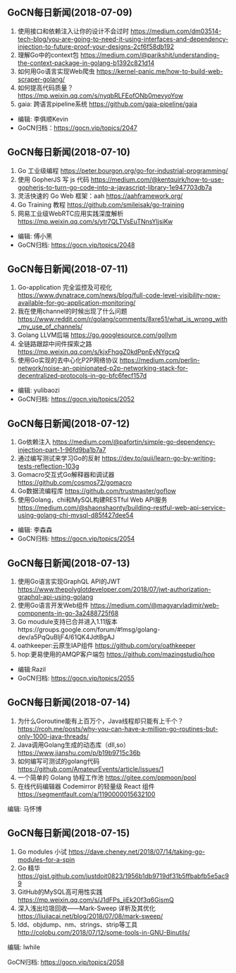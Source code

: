 ## GoCN每日新闻(2018-07-09) 

1. 使用接口和依赖注入让你的设计不会过时 https://medium.com/dm03514-tech-blog/you-are-going-to-need-it-using-interfaces-and-dependency-injection-to-future-proof-your-designs-2cf6f58db192
2. 理解Go中的context包 https://medium.com/@parikshit/understanding-the-context-package-in-golang-b1392c821d14
3. 如何用Go语言实现Web爬虫 https://kernel-panic.me/how-to-build-web-scraper-golang/
4. 如何提高代码质量？ https://mp.weixin.qq.com/s/nyqbRLFEofONb0mevyoYow
5. gaia: 跨语言pipeline系统 https://github.com/gaia-pipeline/gaia

* 编辑: 李俱顺Kevin    
* GoCN归档：https://gocn.vip/topics/2047

## GoCN每日新闻(2018-07-10)

1.   Go  工业级编程 https://peter.bourgon.org/go-for-industrial-programming/
2.  使用 GopherJS 写 js 代码 https://medium.com/@kentquirk/how-to-use-gopherjs-to-turn-go-code-into-a-javascript-library-1e947703db7a
3.  灵活快速的 Go Web 框架：aah  https://aahframework.org/
4.  Go Training 教程 https://github.com/smileisak/go-training
5.  网易工业级WebRTC应用实践深度解析  https://mp.weixin.qq.com/s/ytr7QLTVsEuTNnsYljsiKw

* 编辑: 傅小黑
* GoCN归档: https://gocn.vip/topics/2048

## GoCN每日新闻(2018-07-11)

1. Go-application 完全监控及可视化 https://www.dynatrace.com/news/blog/full-code-level-visibility-now-available-for-go-application-monitoring/
2. 我在使用channel的时候出现了什么问题 https://www.reddit.com/r/golang/comments/8xre51/what_is_wrong_with_my_use_of_channels/
3. Golang LLVM后端 https://go.googlesource.com/gollvm
4. 全链路跟踪中间件探索之路 https://mp.weixin.qq.com/s/kjxFhqgZ0kdPpnEyNYgcxQ
5. 使用Go实现的去中心化P2P网络协议 https://medium.com/perlin-network/noise-an-opinionated-p2p-networking-stack-for-decentralized-protocols-in-go-bfc6fecf157d

* 编辑: yulibaozi
* GoCN归档: https://gocn.vip/topics/2052


## GoCN每日新闻(2018-07-12)

1. Go依赖注入 https://medium.com/@pafortin/simple-go-dependency-injection-part-1-96fd9ba1b7a7
2. 通过编写测试来学习Go的反射 https://dev.to/quii/learn-go-by-writing-tests-reflection-103g
3. Gomacro交互式Go解释器和调试器 https://github.com/cosmos72/gomacro
4. Go数据流编程库 https://github.com/trustmaster/goflow
5. 使用Golang，chi和MySQL构建RESTful Web API服务 https://medium.com/@shaonshaonty/building-restful-web-api-service-using-golang-chi-mysql-d85f427dee54

* 编辑: 李森森
* GoCN归档:  https://gocn.vip/topics/2054

## GoCN每日新闻(2018-07-13)

1. 使用Go语言实现GraphQL API的JWT https://www.thepolyglotdeveloper.com/2018/07/jwt-authorization-graphql-api-using-golang
2. 使用Go语言开发Web组件 https://medium.com/@magyarvladimir/web-components-in-go-3a2488725f68
3. Go moudule支持已合并进入1.11版本https://groups.google.com/forum/#!msg/golang-dev/a5PqQuBljF4/61QK4JdtBgAJ
4. oathkeeper:云原生IAP组件 https://github.com/ory/oathkeeper
5. hop:更易使用的AMQP客户端包 https://github.com/mazingstudio/hop

* 编辑:Razil
* GoCN归档: https://gocn.vip/topics/2055


## GoCN每日新闻(2018-07-14)

1. 为什么Goroutine能有上百万个，Java线程却只能有上千个？ https://rcoh.me/posts/why-you-can-have-a-million-go-routines-but-only-1000-java-threads/
2. Java调用Golang生成的动态库（dll,so） https://www.jianshu.com/p/b19b9715c36b
3. 如何编写可测试的golang代码 https://github.com/AmateurEvents/article/issues/1
4. 一个简单的 Golang 协程工作池 https://gitee.com/ppmoon/pool
5. 在线代码编辑器 Codemirror 的轻量级 React 组件 https://segmentfault.com/a/1190000015632100

编辑: 马怀博

## GoCN每日新闻(2018-07-15)

1. Go modules 小试 https://dave.cheney.net/2018/07/14/taking-go-modules-for-a-spin
2. Go 精华 https://gist.github.com/justdoit0823/1956b1db9719df31b5ffbabfb5e5ac99
3. GitHub的MySQL高可用性实践 https://mp.weixin.qq.com/s/J1dFPs_ijEk20f3q6GismQ
4. 深入浅出垃圾回收——Mark-Sweep 详析及其优化 https://liujiacai.net/blog/2018/07/08/mark-sweep/
5. ldd、objdump、nm、strings、strip等工具 http://colobu.com/2018/07/12/some-tools-in-GNU-Binutils/

编辑: lwhile

GoCN归档: https://gocn.vip/topics/2058
